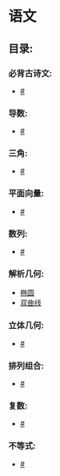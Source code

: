 # 语文
## 目录:
### 必背古诗文:
- [#]()    
### 导数:
- [#]()    
### 三角:
- [#]()
### 平面向量:
- [#]()
### 数列:
- [#]()
### 解析几何:
- [椭圆](./椭圆.md)
- [双曲线](./双曲线.md)
### 立体几何:
- [#]()
### 排列组合:
- [#]()
### 复数:
- [#]()
### 不等式:
- [#]() 
